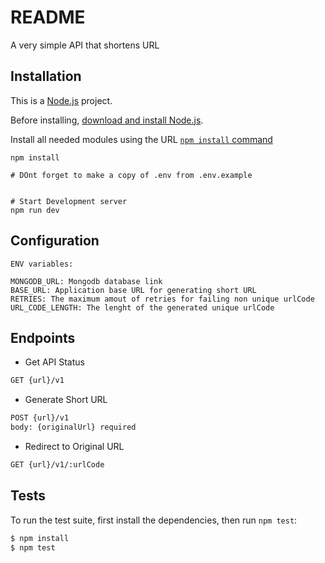 # README

A very simple API that shortens URL

## Installation

This is a [Node.js](https://nodejs.org/en/) project.

Before installing, [download and install Node.js](https://nodejs.org/en/download/).

Install all needed modules using the URL [`npm install` command](https://docs.npmjs.com/getting-started/installing-npm-packages-locally)

```shell
npm install

# DOnt forget to make a copy of .env from .env.example


# Start Development server
npm run dev
```

## Configuration

```shell
ENV variables:

MONGODB_URL: Mongodb database link
BASE_URL: Application base URL for generating short URL
RETRIES: The maximum amout of retries for failing non unique urlCode
URL_CODE_LENGTH: The lenght of the generated unique urlCode
```

## Endpoints

- Get API Status

```bash
GET {url}/v1
```

- Generate Short URL

```bash
POST {url}/v1
body: {originalUrl} required
```

- Redirect to Original URL

```bash
GET {url}/v1/:urlCode
```

## Tests

To run the test suite, first install the dependencies, then run `npm test`:

```bash
$ npm install
$ npm test
```
